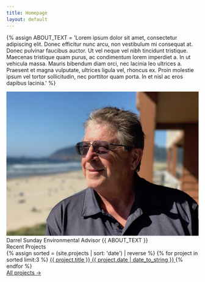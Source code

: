 ```yaml
---
title: Homepage
layout: default
---
```


{% assign ABOUT_TEXT = 'Lorem ipsum dolor sit amet, consectetur adipiscing elit. Donec 
efficitur nunc arcu, non vestibulum mi consequat at. Donec pulvinar 
faucibus auctor. Ut vel neque vel nibh tincidunt tristique. Maecenas 
tristique quam purus, ac condimentum lorem imperdiet a. In ut vehicula 
massa. Mauris bibendum diam orci, nec lacinia leo ultrices a. Praesent 
et magna vulputate, ultrices ligula vel, rhoncus ex. Proin molestie ipsum 
vel tortor sollicitudin, nec porttitor quam porta. In et nisl ac eros dapibus 
lacinia.' %}

<!--
DO NOT EDIT BELOW THIS LINE
-->

<div class="about">
	<div class="about__image">
		<img src="/assets/sunday.jpg" alt="sunday">
	</div>
	<div class="about__content">
		<span class="about__content__name">Darrel Sunday</span>
		<span class="about__content__title">Environmental Advisor</span>
		<span class="about__content__text">
			{{ ABOUT_TEXT }}
		</span>
	</div>
</div>

<div class="recent-projects">
	<span class="recent-projects__header">Recent Projects</span>
	<div class="recent-projects__container">
		{% assign sorted = (site.projects | sort: 'date') | reverse %}
		{% for project in sorted limit:3 %}
		<a class="recent-projects__item" href="{{ project.url }}">
			<span class="recent-projects__item__title">{{ project.title }}</span>
			<span class="recent-projects__item__date">{{ project.date | date_to_string }}</span>
		</a>
		{% endfor %}
	</div>
	<span class="recent-projects__footer"><a href="/projects">All projects &rarr;</a></span>
</div>